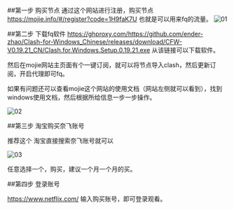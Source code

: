##第一步 购买节点
通过这个网站进行注册，购买节点 https://mojie.info/#/register?code=1H9faK7U
也就是可以用来fq的流量。
![01](01.png)

##第二步 下载fq软件
https://ghproxy.com/https://github.com/ender-zhao/Clash-for-Windows_Chinese/releases/download/CFW-V0.19.21_CN/Clash.for.Windows.Setup.0.19.21.exe
从该链接可以下载软件。

然后在mojie网站主页面有个一键订阅，就可以将节点导入clash，然后更新订阅，开启代理即可fq。

如果有问题还可以查看mojie这个网站的使用文档（网站左侧就可以看到），找到windows使用文档，然后根据所给信息一步一步操作。

![02](02.png)

##第三步 淘宝购买奈飞账号

推荐这个
淘宝直接搜索奈飞账号就可以


![03](03.png)

任意选择一个，购买，建议一个月一个月的买。


##第四步 登录账号

https://www.netflix.com/
输入购买账号，即可登录观看。
